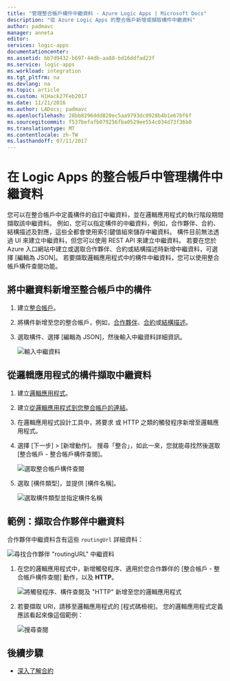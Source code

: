 ```yaml
---
title: "管理整合帳戶構件中繼資料 - Azure Logic Apps | Microsoft Docs"
description: "從 Azure Logic Apps 的整合帳戶新增或擷取構件中繼資料"
author: padmavc
manager: anneta
editor: 
services: logic-apps
documentationcenter: 
ms.assetid: bb7d9432-b697-44db-aa88-bd16ddfad23f
ms.service: logic-apps
ms.workload: integration
ms.tgt_pltfrm: na
ms.devlang: na
ms.topic: article
ms.custom: H1Hack27Feb2017
ms.date: 11/21/2016
ms.author: LADocs; padmavc
ms.openlocfilehash: 28bb8296ddd820ec5aa9793dc0928b4b1e67bf6f
ms.sourcegitcommit: f537befafb079256fba0529ee554c034d73f36b0
ms.translationtype: MT
ms.contentlocale: zh-TW
ms.lasthandoff: 07/11/2017
---
```

# <a name="manage-artifact-metadata-in-integration-accounts-for-logic-apps"></a>在 Logic Apps 的整合帳戶中管理構件中繼資料

您可以在整合帳戶中定義構件的自訂中繼資料，並在邏輯應用程式的執行階段期間擷取該中繼資料。 例如，您可以指定構件的中繼資料，例如，合作夥伴、合約、結構描述及對應，這些全都會使用索引鍵值組來儲存中繼資料。 構件目前無法透過 UI 來建立中繼資料，但您可以使用 REST API 來建立中繼資料。 若要在您於 Azure 入口網站中建立或選取合作夥伴、合約或結構描述時新增中繼資料，可選擇 [編輯為 JSON]。 若要擷取邏輯應用程式中的構件中繼資料，您可以使用整合帳戶構件查閱功能。

## <a name="add-metadata-to-artifacts-in-integration-accounts"></a>將中繼資料新增至整合帳戶中的構件

1. 建立[整合帳戶](logic-apps-enterprise-integration-create-integration-account.md)。

2. 將構件新增至您的整合帳戶，例如，[合作夥伴](logic-apps-enterprise-integration-partners.md#how-to-create-a-partner)、[合約](logic-apps-enterprise-integration-agreements.md#how-to-create-agreements)或[結構描述](logic-apps-enterprise-integration-schemas.md)。

3.  選取構件、選擇 [編輯為 JSON]，然後輸入中繼資料詳細資訊。

    ![輸入中繼資料](media/logic-apps-enterprise-integration-metadata/image1.png)

## <a name="retrieve-metadata-from-artifacts-for-logic-apps"></a>從邏輯應用程式的構件擷取中繼資料

1. 建立[邏輯應用程式](logic-apps-create-a-logic-app.md)。

2. 建立[從邏輯應用程式到您整合帳戶的連結](logic-apps-enterprise-integration-create-integration-account.md#link-an-integration-account-to-a-logic-app)。 

3. 在邏輯應用程式設計工具中，將要求 或 HTTP 之類的觸發程序新增至邏輯應用程式。

4.  選擇 [下一步] > [新增動作]。 搜尋「整合」，如此一來，您就能尋找然後選取 [整合帳戶 - 整合帳戶構件查閱]。

    ![選取整合帳戶構件查閱](media/logic-apps-enterprise-integration-metadata/image2.png)

5. 選取 [構件類型]，並提供 [構件名稱]。

    ![選取構件類型並指定構件名稱](media/logic-apps-enterprise-integration-metadata/image3.png)

## <a name="example-retrieve-partner-metadata"></a>範例：擷取合作夥伴中繼資料

合作夥伴中繼資料含有這些 `routingUrl` 詳細資料：

![尋找合作夥伴 "routingURL" 中繼資料](media/logic-apps-enterprise-integration-metadata/image6.png)

1. 在您的邏輯應用程式中，新增觸發程序、適用於您合作夥伴的 [整合帳戶 - 整合帳戶構件查閱] 動作，以及 **HTTP**。

    ![將觸發程序、構件查閱及 "HTTP" 新增至您的邏輯應用程式](media/logic-apps-enterprise-integration-metadata/image4.png)

2. 若要擷取 URI，請移至邏輯應用程式的 [程式碼檢視]。 您的邏輯應用程式定義應該看起來像這個範例：

    ![搜尋查閱](media/logic-apps-enterprise-integration-metadata/image5.png)


## <a name="next-steps"></a>後續步驟
* [深入了解合約](logic-apps-enterprise-integration-agreements.md "了解企業整合合約")  
